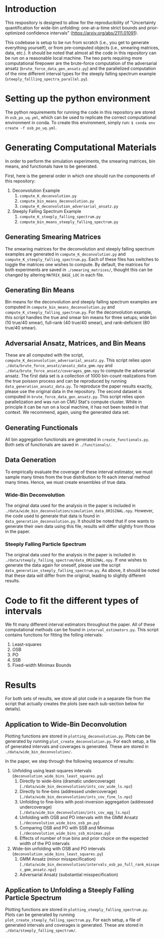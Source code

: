 # Introduction
This respository is designed to allow for the reproducibility of "Uncertainty quantification for wide-bin unfolding: one-at-a-time strict bounds and prior-optimized confidence intervals" (https://arxiv.org/abs/2111.01091).

This codebase is setup to be run from scratch (i.e., you get to generate everything yourself), or from pre-computed objects (i.e., smearing matrices, data, etc.). It should be noted that almost all the code in this repository can be run on a reasonable local machine. The two parts requiring more computational firepower are the brute-force computation of the adversarial ansatz (`brute_force_data_gen_ansatz.py`) and the parallelized computation of the nine different interval types for the steeply falling spectrum example (`steeply_fallling_spectra_parallel.py`).

# Setting up the python environment
The python requirements for running the code in this repository are stored in `osb_po_uq.yml`, which can be used to replicate the correct computational environment in conda. To create this environment, simply run:
`$ conda env create -f osb_po_uq.yml`.

# Generating Computational Materials
In order to perform the simulation experiments, the smearing matrices, bin means, and functionals have to be generated.

First, here is the general order in which one should run the components of this repository:
1. Deconvolution Example
    1. `compute_K_deconvolution.py`
    2. `compute_bin_means_deconvolution.py`
    3. `compute_K_deconvolution_adversarial_ansatz.py`
2. Steeply Falling Spectrum Example
    1. `compute_K_steeply_falling_spectrum.py`
    2. `compute_bin_means_steeply_falling_spectrum.py `

## Generating Smearing Matrices
The smearing matrices for the deconvolution and steeply falling spectrum examples are generated in `compute_K_deconvolution.py` and `compute_K_steeply_falling_spectrum.py`. Each of these files has switches to toggle the matrices one wishes to compute. By default, the matrices for both experiments are saved in `./smearing_matrices/`, thought this can be changed by altering `MATRIX_BASE_LOC` in each file.

## Generating Bin Means
Bin means for the deconvolution and steeply falling spectrum examples are computed in `compute_bin_means_deconvolution.py` and `compute_K_steeply_falling_spectrum.py`. For the deconvolution example, this script handles the true and smear bin means for three setups; wide bin (10 true/40 smear), full-rank (40 true/40 smear), and rank-deficient (80 true/40 smear).

## Adversarial Ansatz, Matrices, and Bin Means
These are all computed with the script, `compute_K_deconvolution_adversarial_ansatz.py`. This script relies upon `./data/brute_force_ansatz/ansatz_data_gmm.npy` and `./data/brute_force_ansatz/coverages_gmm.npy` to compute the adversarial ansatz. The first data set is a collection of 1000 bin-count realizations from the true poisson process and can be reproduced by running `data_generation_ansatz_data.py`. To reproduce the paper results exactly, please use the original data in the repository. The second dataset is computed in `brute_force_data_gen_ansatz.py`. This script relies upon parallelization and was run on CMU Stat's compute cluster. While in principle it can be run on a local machine, it has not been tested in that context. We recommend, again, using the generated data set.

## Generating Functionals
All bin aggregation functionals are generated in `create_functionals.py`. Both sets of functionals are saved in `./functionals/`.

## Data Generation
To empirically evaluate the coverage of these interval estimator, we must sample many times from the true distribution to fit each interval method many times. Hence, we must create ensembles of true data.

### Wide-Bin Deconvolution
The original data used for the analysis in the paper is included in `./data/wide_bin_deconvolution/simulation_data_ORIGINAL.npy`. However, the code used to generate that data is found in `data_generation_deconvolution.py`. It should be noted that if one wants to generate their own data using this file, results will differ slightly from those in the paper.

### Steeply Falling Particle Spectrum
The original data used for the analysis in the paper is included in `./data/steeply_falling_spectrum/data_ORIGINAL.npy`. If one wishes to generate the data again for oneself, please use the script `data_generation_steeply_falling_spectrum.py`. As above, it should be noted that these data will differ from the original, leading to slightly different results.

# Code to fit the different types of intervals
We fit many different interval estimators throughout the paper. All of these computational methods can be found in `interval_estimators.py`. This script contains functions for fitting the folling intervals:
1. Least-squares
2. OSB
3. PO
4. SSB
5. Fixed-width Minimax Bounds

# Results
For both sets of results, we store all plot code in a separate file from the script that actually creates the plots (see each sub-section below for details).

## Application to Wide-Bin Deconvolution
Plotting functions are stored in `plotting_deconvolution.py`. Plots can be generated by running `plot_create_deconvolution.py`. For each setup, a file of generated intervals and coverages is generated. These are stored in `./data/wide_bin_deconvolution/`.

In the paper, we step through the following sequence of results:
1. Unfolding using least-squares intervals (`deconvolution_wide_bins_least_squares.py`)
    1. Directly to wide-bins (dramatic undercoverage) (`./data/wide_bin_deconvolution/ints_cov_wide_ls.npz`)
    2. Directly to fine-bins (addressed undercoverage) (`./data/wide_bin_deconvolution/ints_cov_fine_ls.npz`)
    3. Unfolding to fine-bins with post-inversion aggregation (addressed undercoverage) (`./data/wide_bin_deconvolution/ints_cov_agg_ls.npz`)
    4. Unfolding with OSB and PO intervals with the GMM Ansatz (`./deconvolution_wide_bins_osb_po.py`)
    5. Comparing OSB and PO with SSB and Minimax (`./deconvolution_wide_bins_ssb_minimax.py`)
    6. Effects of number of true bins and prior choice on the expected width of the PO intervals
2. Wide-bin unfolding with OSB and PO intervals (`deconvolution_wide_bins_least_squares.py`)
    1. GMM Ansatz (minor misspecification) (`./data/wide_bin_deconvolution/intervals_osb_po_full_rank_misspec_gmm_ansatz.npz`)
    2. Adversarial Ansatz (substantial misspecification)

## Application to Unfolding a Steeply Falling Particle Spectrum
Plotting functions are stored in `plotting_steeply_falling_spectrum.py`. Plots can be generated by running `plot_create_steeply_falling_spectrum.py`. For each setup, a file of generated intervals and coverages is generated. These are stored in `./data/steeply_falling_spectrum/`.